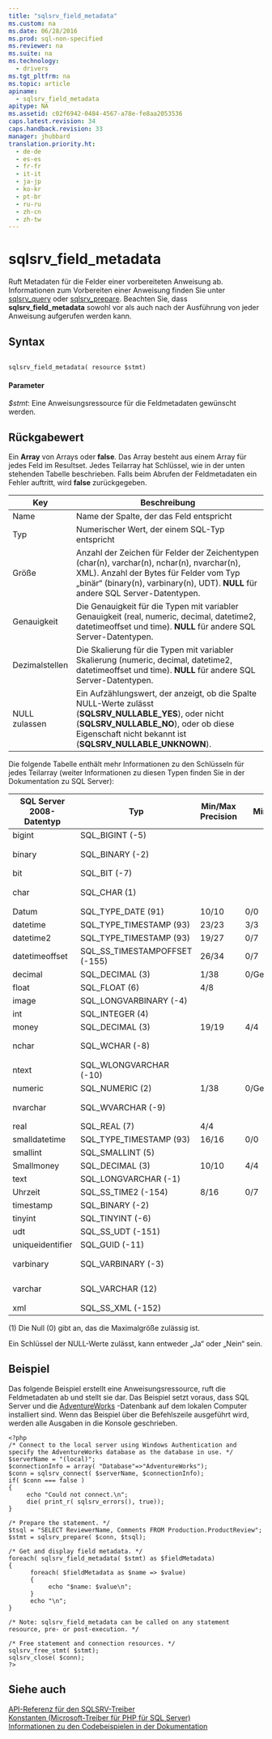 ```yaml
---
title: "sqlsrv_field_metadata"
ms.custom: na
ms.date: 06/28/2016
ms.prod: sql-non-specified
ms.reviewer: na
ms.suite: na
ms.technology: 
  - drivers
ms.tgt_pltfrm: na
ms.topic: article
apiname: 
  - sqlsrv_field_metadata
apitype: NA
ms.assetid: c02f6942-0484-4567-a78e-fe8aa2053536
caps.latest.revision: 34
caps.handback.revision: 33
manager: jhubbard
translation.priority.ht: 
  - de-de
  - es-es
  - fr-fr
  - it-it
  - ja-jp
  - ko-kr
  - pt-br
  - ru-ru
  - zh-cn
  - zh-tw
---
```

# sqlsrv_field_metadata
Ruft Metadaten für die Felder einer vorbereiteten Anweisung ab. Informationen zum Vorbereiten einer Anweisung finden Sie unter [sqlsrv_query](../content/sqlsrv_query.md) oder [sqlsrv_prepare](../content/sqlsrv_prepare.md). Beachten Sie, dass **sqlsrv\_field\_metadata** sowohl vor als auch nach der Ausführung von jeder Anweisung aufgerufen werden kann.  
  
## Syntax  
  
```  
  
sqlsrv_field_metadata( resource $stmt)  
```  
  
#### Parameter  
*$stmt*: Eine Anweisungsressource für die Feldmetadaten gewünscht werden.  
  
## Rückgabewert  
Ein **Array** von Arrays oder **false**. Das Array besteht aus einem Array für jedes Feld im Resultset. Jedes Teilarray hat Schlüssel, wie in der unten stehenden Tabelle beschrieben. Falls beim Abrufen der Feldmetadaten ein Fehler auftritt, wird **false** zurückgegeben.  
  
|Key|Beschreibung|  
|-------|---------------|  
|Name|Name der Spalte, der das Feld entspricht|  
|Typ|Numerischer Wert, der einem SQL-Typ entspricht|  
|Größe|Anzahl der Zeichen für Felder der Zeichentypen \(char\(n\), varchar\(n\), nchar\(n\), nvarchar\(n\), XML\). Anzahl der Bytes für Felder vom Typ „binär“ \(binary\(n\), varbinary\(n\), UDT\). **NULL** für andere SQL Server-Datentypen.|  
|Genauigkeit|Die Genauigkeit für die Typen mit variabler Genauigkeit \(real, numeric, decimal, datetime2, datetimeoffset und time\). **NULL** für andere SQL Server-Datentypen.|  
|Dezimalstellen|Die Skalierung für die Typen mit variabler Skalierung \(numeric, decimal, datetime2, datetimeoffset und time\). **NULL** für andere SQL Server-Datentypen.|  
|NULL zulassen|Ein Aufzählungswert, der anzeigt, ob die Spalte NULL-Werte zulässt \(**SQLSRV\_NULLABLE\_YES**\), oder nicht \(**SQLSRV\_NULLABLE\_NO**\), oder ob diese Eigenschaft nicht bekannt ist \(**SQLSRV\_NULLABLE\_UNKNOWN**\).|  
  
Die folgende Tabelle enthält mehr Informationen zu den Schlüsseln für jedes Teilarray \(weiter Informationen zu diesen Typen finden Sie in der Dokumentation zu SQL Server\):  
  
|SQL Server 2008-Datentyp|Typ|Min\/Max Precision|Min\/Max Scale|Größe|  
|-----------------------------|--------|----------------------|------------------|--------|  
|bigint|SQL\_BIGINT \(\-5\)|||8|  
|binary|SQL\_BINARY \(\-2\)|||0 < *n* < 8000 <sup>1</sup>|  
|bit|SQL\_BIT \(\-7\)||||  
|char|SQL\_CHAR \(1\)|||0 < *n* < 8000 <sup>1</sup>|  
|Datum|SQL\_TYPE\_DATE \(91\)|10\/10|0\/0||  
|datetime|SQL\_TYPE\_TIMESTAMP \(93\)|23\/23|3\/3||  
|datetime2|SQL\_TYPE\_TIMESTAMP \(93\)|19\/27|0\/7||  
|datetimeoffset|SQL\_SS\_TIMESTAMPOFFSET \(\-155\)|26\/34|0\/7||  
|decimal|SQL\_DECIMAL \(3\)|1\/38|0\/Genauigkeitswert||  
|float|SQL\_FLOAT \(6\)|4\/8|||  
|image|SQL\_LONGVARBINARY \(\-4\)|||2 GB|  
|int|SQL\_INTEGER \(4\)||||  
|money|SQL\_DECIMAL \(3\)|19\/19|4\/4||  
|nchar|SQL\_WCHAR \(\-8\)|||0 < *n* < 4000 <sup>1</sup>|  
|ntext|SQL\_WLONGVARCHAR \(\-10\)|||1 GB|  
|numeric|SQL\_NUMERIC \(2\)|1\/38|0\/Genauigkeitswert||  
|nvarchar|SQL\_WVARCHAR \(\-9\)|||0 < *n* < 4000 <sup>1</sup>|  
|real|SQL\_REAL \(7\)|4\/4|||  
|smalldatetime|SQL\_TYPE\_TIMESTAMP \(93\)|16\/16|0\/0||  
|smallint|SQL\_SMALLINT \(5\)|||2 Bytes|  
|Smallmoney|SQL\_DECIMAL \(3\)|10\/10|4\/4||  
|text|SQL\_LONGVARCHAR \(\-1\)|||2 GB|  
|Uhrzeit|SQL\_SS\_TIME2 \(\-154\)|8\/16|0\/7||  
|timestamp|SQL\_BINARY \(\-2\)|||8 Byte|  
|tinyint|SQL\_TINYINT \(\-6\)|||1 Byte|  
|udt|SQL\_SS\_UDT \(\-151\)|||variable|  
|uniqueidentifier|SQL\_GUID \(\-11\)|||16|  
|varbinary|SQL\_VARBINARY \(\-3\)|||0 < *n* < 8000 <sup>1</sup>|  
|varchar|SQL\_VARCHAR \(12\)|||0 < *n* < 8000 <sup>1</sup>|  
|xml|SQL\_SS\_XML \(\-152\)|||0|  
  
\(1\) Die Null \(0\) gibt an, das die Maximalgröße zulässig ist.  
  
Ein Schlüssel der NULL-Werte zulässt, kann entweder „Ja“ oder „Nein“ sein.  
  
## Beispiel  
Das folgende Beispiel erstellt eine Anweisungsressource, ruft  die Feldmetadaten ab und stellt sie dar. Das Beispiel setzt voraus, dass SQL Server und die [AdventureWorks](http://go.microsoft.com/fwlink/?LinkID=67739) -Datenbank auf dem lokalen Computer installiert sind. Wenn das Beispiel über die Befehlszeile ausgeführt wird, werden alle Ausgaben in die Konsole geschrieben.  
  
```  
<?php  
/* Connect to the local server using Windows Authentication and  
specify the AdventureWorks database as the database in use. */  
$serverName = "(local)";  
$connectionInfo = array( "Database"=>"AdventureWorks");  
$conn = sqlsrv_connect( $serverName, $connectionInfo);  
if( $conn === false )  
{  
     echo "Could not connect.\n";  
     die( print_r( sqlsrv_errors(), true));  
}  
  
/* Prepare the statement. */  
$tsql = "SELECT ReviewerName, Comments FROM Production.ProductReview";  
$stmt = sqlsrv_prepare( $conn, $tsql);  
  
/* Get and display field metadata. */  
foreach( sqlsrv_field_metadata( $stmt) as $fieldMetadata)  
{  
      foreach( $fieldMetadata as $name => $value)  
      {  
           echo "$name: $value\n";  
      }  
      echo "\n";  
}  
  
/* Note: sqlsrv_field_metadata can be called on any statement  
resource, pre- or post-execution. */  
  
/* Free statement and connection resources. */  
sqlsrv_free_stmt( $stmt);  
sqlsrv_close( $conn);  
?>  
```  
  
## Siehe auch  
[API-Referenz für den SQLSRV-Treiber](../content/SQLSRV-Driver-API-Reference.md)  
[Konstanten &#40;Microsoft-Treiber für PHP für SQL Server&#41;](../content/Constants--Microsoft-Drivers-for-PHP-for-SQL-Server-.md)  
[Informationen zu den Codebeispielen in der Dokumentation](../content/About-Code-Examples-in-the-Documentation.md)  
  
